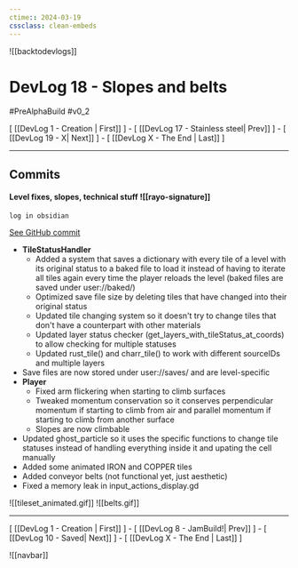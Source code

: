 ```yaml
---
ctime:: 2024-03-19
cssclass: clean-embeds
---
```

![[backtodevlogs]]
# DevLog 18 - Slopes and belts

#PreAlphaBuild #v0_2

\[ [[DevLog 1 - Creation | First]] \] - \[ [[DevLog 17 - Stainless steel| Prev]] \] - \[ [[DevLog 19 - X| Next]] \] - \[ [[DevLog X - The End | Last]] \]

---

## Commits

#### Level fixes, slopes, technical stuff ![[rayo-signature]]
```
log in obsidian
```
[See GitHub commit](https://github.com/RayoROAR/GreenTop/commit/881adb773cb5bde12246060825daa0d021b3598e)

- **TileStatusHandler**
	- Added a system that saves a dictionary with every tile of a level with its original status to a baked file to load it instead of having to iterate all tiles again every time the player reloads the level (baked files are saved under user://baked/)
	- Optimized save file size by deleting tiles that have changed into their original status
	- Updated tile changing system so it doesn't try to change tiles that don't have a counterpart with other materials
	- Updated layer status checker (get_layers_with_tileStatus_at_coords) to allow checking for multiple statuses
	- Updated rust_tile() and charr_tile() to work with different sourceIDs and multiple layers
- Save files are now stored under user://saves/ and are level-specific
- **Player**
	- Fixed arm flickering when starting to climb surfaces
	- Tweaked momentum conservation so it conserves perpendicular momentum if starting to climb from air and parallel momentum if starting to climb from another surface
	- Slopes are now climbable
- Updated ghost_particle so it uses the specific functions to change tile statuses instead of handling everything inside it and upating the cell manually
- Added some animated IRON and COPPER tiles
- Added conveyor belts (not functional yet, just aesthetic)
- Fixed a memory leak in input_actions_display.gd


![[tileset_animated.gif]] ![[belts.gif]]


---

\[ [[DevLog 1 - Creation | First]] \] - \[ [[DevLog 8 - JamBuild!| Prev]] \] - \[ [[DevLog 10 - Saved| Next]] \] - \[ [[DevLog X - The End | Last]] \]

![[navbar]]